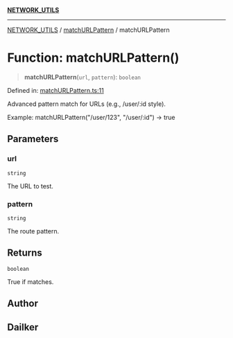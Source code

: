 [**NETWORK_UTILS**](../../README.md)

***

[NETWORK_UTILS](../../README.md) / [matchURLPattern](../README.md) / matchURLPattern

# Function: matchURLPattern()

> **matchURLPattern**(`url`, `pattern`): `boolean`

Defined in: [matchURLPattern.ts:11](https://github.com/dailker/everyutil/blob/cee559aadda9e0c298e06364cba9020e97a8b19b/src/network/matchURLPattern.ts#L11)

Advanced pattern match for URLs (e.g., /user/:id style).

Example: matchURLPattern("/user/123", "/user/:id") → true

## Parameters

### url

`string`

The URL to test.

### pattern

`string`

The route pattern.

## Returns

`boolean`

True if matches.

## Author

## Dailker
